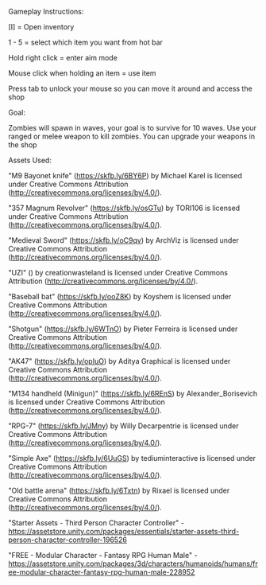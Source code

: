 Gameplay Instructions:

[I] = Open inventory

1 - 5 = select which item you want from hot bar

Hold right click = enter aim mode

Mouse click when holding an item = use item

Press tab to unlock your mouse so you can move it around and access the shop


Goal:

Zombies will spawn in waves, your goal is to survive for 10 waves. Use your ranged or melee weapon to kill zombies. You can upgrade your weapons in the shop


Assets Used:

"M9 Bayonet knife" (https://skfb.ly/6BY6P) by Michael Karel is licensed under Creative Commons Attribution (http://creativecommons.org/licenses/by/4.0/).

"357 Magnum Revolver" (https://skfb.ly/osGTu) by TORI106 is licensed under Creative Commons Attribution (http://creativecommons.org/licenses/by/4.0/).

"Medieval Sword" (https://skfb.ly/oC9qv) by ArchViz is licensed under Creative Commons Attribution (http://creativecommons.org/licenses/by/4.0/).

"UZI" () by creationwasteland is licensed under Creative Commons Attribution (http://creativecommons.org/licenses/by/4.0/).

"Baseball bat" (https://skfb.ly/ooZ8K) by Koyshem is licensed under Creative Commons Attribution (http://creativecommons.org/licenses/by/4.0/).

"Shotgun" (https://skfb.ly/6WTnO) by Pieter Ferreira is licensed under Creative Commons Attribution (http://creativecommons.org/licenses/by/4.0/).

"AK47" (https://skfb.ly/opIuO) by Aditya Graphical is licensed under Creative Commons Attribution (http://creativecommons.org/licenses/by/4.0/).

"M134 handheld (Minigun)" (https://skfb.ly/6REnS) by Alexander_Borisevich is licensed under Creative Commons Attribution (http://creativecommons.org/licenses/by/4.0/).

"RPG-7" (https://skfb.ly/JMny) by Willy Decarpentrie is licensed under Creative Commons Attribution (http://creativecommons.org/licenses/by/4.0/).

"Simple Axe" (https://skfb.ly/6UuGS) by tediuminteractive is licensed under Creative Commons Attribution (http://creativecommons.org/licenses/by/4.0/).

"Old battle arena" (https://skfb.ly/6Txtn) by Rixael is licensed under Creative Commons Attribution (http://creativecommons.org/licenses/by/4.0/).

"Starter Assets - Third Person Character Controller" - https://assetstore.unity.com/packages/essentials/starter-assets-third-person-character-controller-196526

"FREE - Modular Character - Fantasy RPG Human Male" - https://assetstore.unity.com/packages/3d/characters/humanoids/humans/free-modular-character-fantasy-rpg-human-male-228952
